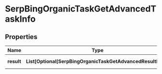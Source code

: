 # SerpBingOrganicTaskGetAdvancedTaskInfo


## Properties

| Name | Type | Description | Notes |
|------------ | ------------- | ------------- | -------------|
**result** | **List[Optional[SerpBingOrganicTaskGetAdvancedResultInfo]]** | array of results |[optional]|